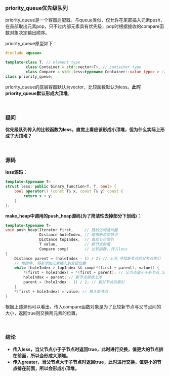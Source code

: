 ### priority_queue优先级队列

priority_queue是一个容器适配器。与queue类似，仅允许在尾部插入元素push，在首部取出元素pop，只不过内部元素具有优先级，pop时根据接收的compare函数对象决定输出顺序。

priority_queue原型如下：

```c++
#include <queue>

template<class T, // element type
         class Container = std::vector<T>, // container type
         class Compare = std::less<typename Container::value_type> > // compare function obj
class priority_queue;
```

priority_queue的底层容器默认为vector，比较函数默认为less。**此时priority_queue默认形成大顶堆**。

<br>

### 疑问

**优先级队列传入的比较函数为less，直觉上看应该形成小顶堆，但为什么实际上形成了大顶堆？**

<br>

### 源码

**less源码：**

```c++
template<typename T>
struct less: public binary_function<T, T, bool> {
    bool operator() (const T& x, const T& y) const {
        return x < y;
    }
};
```

**make_heap中调用的push_heap源码(为了简洁性去掉部分下划线)：**

```c++
template<typename T>
void push_heap(Iterator first,     // 随机访问迭代器
               Distance holeIndex, // 尾部新添加节点
               Distance topIndex,  // 首部节点索引
               T value,            // 新节点的值
               Compare comp)       // 比较函数, 传入less
{
    Distance parent = (holeIndex - 1) / 2; // 上浮,寻找新节点的父节点索引
    // 堆排序, 将新添加元素插入到合适位置
    while (holeIndex > topIndex && comp(*(first + parent), value)) {
        *(first + holeIndex) = *(first + parent); // 父节点值小于新节点,父节点下沉
        holeIndex = parent; // 新节点继续上浮
        parent = (holeIndex - 1) / 2; // 新父节点的索引
    }
    *(first + holeIndex) = value; // 插入新节点
}
```

根据上述源码可以看出，传入compare函数对象是为了比较新节点与父节点间的大小，返回true则交换两元素的位置。

<br>

### 结论

- **传入less，当父节点小于子节点时返回true，此时进行交换，值更大的节点排在前面，所以会形成大顶堆。**
- **传入greater，当父节点大于子节点时返回true，此时进行交换，值更小的节点排在前面，所以会形成小顶堆。**